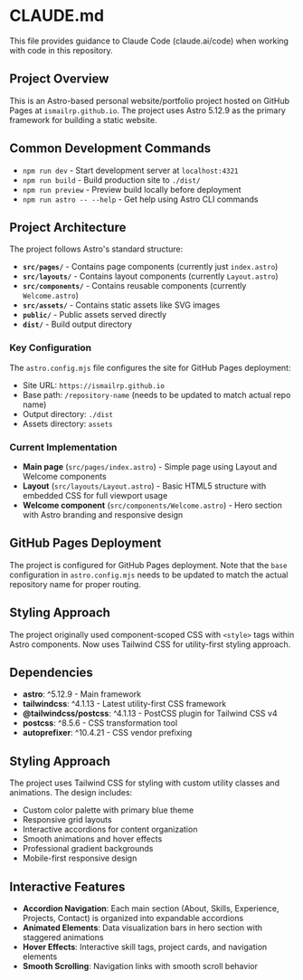# CLAUDE.md

This file provides guidance to Claude Code (claude.ai/code) when working with code in this repository.

## Project Overview

This is an Astro-based personal website/portfolio project hosted on GitHub Pages at `ismailrp.github.io`. The project uses Astro 5.12.9 as the primary framework for building a static website.

## Common Development Commands

- `npm run dev` - Start development server at `localhost:4321`
- `npm run build` - Build production site to `./dist/`
- `npm run preview` - Preview build locally before deployment
- `npm run astro -- --help` - Get help using Astro CLI commands

## Project Architecture

The project follows Astro's standard structure:

- **`src/pages/`** - Contains page components (currently just `index.astro`)
- **`src/layouts/`** - Contains layout components (currently `Layout.astro`)
- **`src/components/`** - Contains reusable components (currently `Welcome.astro`)
- **`src/assets/`** - Contains static assets like SVG images
- **`public/`** - Public assets served directly
- **`dist/`** - Build output directory

### Key Configuration

The `astro.config.mjs` file configures the site for GitHub Pages deployment:
- Site URL: `https://ismailrp.github.io`
- Base path: `/repository-name` (needs to be updated to match actual repo name)
- Output directory: `./dist`
- Assets directory: `assets`

### Current Implementation

- **Main page** (`src/pages/index.astro`) - Simple page using Layout and Welcome components
- **Layout** (`src/layouts/Layout.astro`) - Basic HTML5 structure with embedded CSS for full viewport usage
- **Welcome component** (`src/components/Welcome.astro`) - Hero section with Astro branding and responsive design

## GitHub Pages Deployment

The project is configured for GitHub Pages deployment. Note that the `base` configuration in `astro.config.mjs` needs to be updated to match the actual repository name for proper routing.

## Styling Approach

The project originally used component-scoped CSS with `<style>` tags within Astro components. Now uses Tailwind CSS for utility-first styling approach.

## Dependencies

- **astro**: ^5.12.9 - Main framework
- **tailwindcss**: ^4.1.13 - Latest utility-first CSS framework
- **@tailwindcss/postcss**: ^4.1.13 - PostCSS plugin for Tailwind CSS v4
- **postcss**: ^8.5.6 - CSS transformation tool
- **autoprefixer**: ^10.4.21 - CSS vendor prefixing

## Styling Approach

The project uses Tailwind CSS for styling with custom utility classes and animations. The design includes:
- Custom color palette with primary blue theme
- Responsive grid layouts
- Interactive accordions for content organization
- Smooth animations and hover effects
- Professional gradient backgrounds
- Mobile-first responsive design

## Interactive Features

- **Accordion Navigation**: Each main section (About, Skills, Experience, Projects, Contact) is organized into expandable accordions
- **Animated Elements**: Data visualization bars in hero section with staggered animations
- **Hover Effects**: Interactive skill tags, project cards, and navigation elements
- **Smooth Scrolling**: Navigation links with smooth scroll behavior